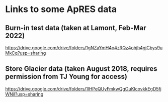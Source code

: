 # Links to some ApRES data

## Burn-in test data (taken at Lamont, Feb-Mar 2022)
https://drive.google.com/drive/folders/1gNZaYmH4o4zRQz4ohjh4gjCbys9uMkCq?usp=sharing 

## Store Glacier data (taken August 2018, requires permission from TJ Young for access)
https://drive.google.com/drive/folders/1lHPeQUyFmkwQgOuKlcovkkEgD5fjWNil?usp=sharing 
